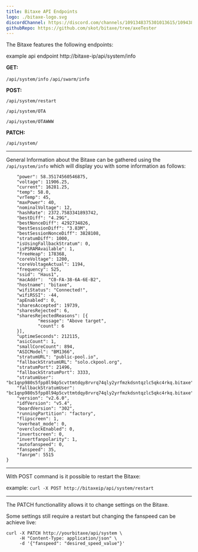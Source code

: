 ```yaml
---
title: Bitaxe API Endpoints
logo: ./bitaxe-logo.svg
discordChannel: https://discord.com/channels/1091348375301013615/1094385604982210633
githubRepo: https://github.com/skot/bitaxe/tree/axeTester
---
```


The Bitaxe features the following endpoints:

example api endpoint http://bitaxe-ip/api/system/info

**GET:**

`/api/system/info`
`/api/swarm/info`

**POST:**

`/api/system/restart`

`/api/system/OTA`

`/api/system/OTAWWW`

**PATCH:**

`/api/system/`

---

General Information about the Bitaxe can be gathered using the `/api/system/info` which will display you with some information as follows:

```{
    "power": 58.35174560546875,
    "voltage": 11906.25,
    "current": 16281.25,
    "temp": 58.0,
    "vrTemp": 45,
    "maxPower": 40,
    "nominalVoltage": 12,
    "hashRate": 2372.7583341893742,
    "bestDiff":	"4.29G",
    "bestNonceDiff": 4292734826,
    "bestSessionDiff": "3.83M",
    "bestSessionNonceDiff":	3828108,
    "stratumDiff": 1000,
    "isUsingFallbackStratum": 0,
    "isPSRAMAvailable":	1,
    "freeHeap": 178368,
    "coreVoltage": 1200,
    "coreVoltageActual": 1194,
    "frequency": 525,
    "ssid": "Haus1",
    "macAddr":	"C0-FA-38-6A-6E-B2",
    "hostname":	"bitaxe",
    "wifiStatus": "Connected!",
    "wifiRSSI":	-44,
    "apEnabled": 0,
    "sharesAccepted": 19739,
    "sharesRejected": 6,
    "sharesRejectedReasons": [{
			"message": "Above target",
			"count": 6
	}],
    "uptimeSeconds": 212115,
    "asicCount": 1,
    "smallCoreCount": 894,
    "ASICModel": "BM1366",
    "stratumURL": "public-pool.io",
    "fallbackStratumURL": "solo.ckpool.org",
    "stratumPort": 21496,
    "fallbackStratumPort": 3333,
    "stratumUser": "bc1qnp980s5fpp8l94p5cvttmtdqy8rvrq74qly2yrfmzkdsntqzlc5qkc4rkq.bitaxe",
    "fallbackStratumUser": "bc1qnp980s5fpp8l94p5cvttmtdqy8rvrq74qly2yrfmzkdsntqzlc5qkc4rkq.bitaxe",
    "version": "v2.6.0",
    "idfVersion": "v5.4",
    "boardVersion": "302",
    "runningPartition": "factory",
    "flipscreen": 1,
    "overheat_mode": 0,
    "overclockEnabled":	0,
    "invertscreen": 0,
    "invertfanpolarity": 1,
    "autofanspeed": 0,
    "fanspeed": 35,
    "fanrpm": 5515
}
```

---

With POST command is it possible to restart the Bitaxe:

example:
`curl -X POST http://bitaxeip/api/system/restart`

---

The PATCH functionallity allows it to change settings on the Bitaxe.

Some settings still require a restart but changing the fanspeed can be achieve live:

```
curl -X PATCH http://yourbitaxe/api/system \
     -H "Content-Type: application/json" \
     -d '{"fanspeed": "desired_speed_value"}'
```
